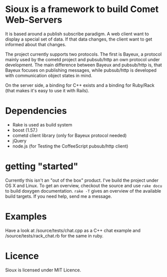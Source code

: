 Sioux is a framework to build Comet Web-Servers
===============================================

It is based around a publish subscribe paradigm. A web client want to display a special set of data. If that data changes, the client want to get informed about that changes.

The project currently supports two protocols. The first is Bayeux, a protocol mainly used by the cometd project and pubsub/http an own protocol under development. The main difference between Bayeux and pubsub/http is, that Bayeux focuses on publishing messages, while pubsub/http is developed with communication object states in mind.

On the server side, a binding for C++ exists and a binding for Ruby/Rack (that makes it's easy to use it with Rails).

Dependencies
============

- Rake is used as build system
- boost (1.57.)
- cometd client library (only for Bayeux protocol needed)
- jQuery
- node.js (for Testing the CoffeeScript pubsub/http client)

getting "started"
=================

Currently this isn't an "out of the box" product. I've build the project under OS X and Linux. To get an overview, checkout the source and use `rake docu` to build doxygen documentation. `rake -T` gives an overview of the available build targets. If you need help, send me a message.

Examples
========

Have a look at /source/tests/chat.cpp as a C++ chat example and /source/tests/rack_chat.rb for the same in ruby.

Licence
=======

Sioux is licensed under MIT Licence.

